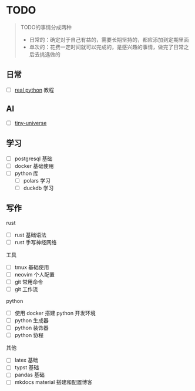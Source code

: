 # TODO

> TODO的事情分成两种
>
> - 日常的：确定对于自己有益的，需要长期坚持的，都应添加到定期里面
> - 单次的：花费一定时间就可以完成的，是感兴趣的事情，做完了日常之后去挑选做的

## 日常

- [ ] [real python](https://realpython.com/) 教程

## AI

- [ ] [tiny-universe](https://github.com/datawhalechina/tiny-universe)

## 学习

- [ ] postgresql 基础
- [ ] docker 基础使用
- [ ] python 库
  - [ ] polars 学习
  - [ ] duckdb 学习

## 写作

rust

- [ ] rust 基础语法
- [ ] rust 手写神经网络

工具

- [ ] tmux 基础使用
- [ ] neovim 个人配置
- [ ] git 常用命令
- [ ] git 工作流

python

- [ ] 使用 docker 搭建 python 开发环境
- [ ] python 生成器
- [ ] python 装饰器
- [ ] python 协程

其他

- [ ] latex 基础
- [ ] typst 基础
- [ ] pandas 基础
- [ ] mkdocs material 搭建和配置博客
